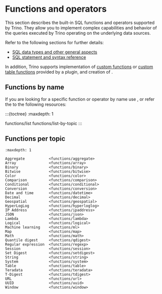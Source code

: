 # Functions and operators

This section describes the built-in SQL functions and operators supported by
Trino. They allow you to implement complex capabilities and behavior of the
queries executed by Trino operating on the underlying data sources.

Refer to the following sections for further details:

* [SQL data types and other general aspects](/language)
* [SQL statement and syntax reference](/sql)

In addition, Trino supports implementation of [custom
functions](/develop/functions) or [custom table
functions](/develop/table-functions) provided by a plugin, and creation of
[](/udf).

## Functions by name

If you are looking for a specific function or operator by name use
[](/sql/show-functions), or refer the to the following resources:

:::{toctree}
:maxdepth: 1

functions/list
functions/list-by-topic
:::

## Functions per topic

```{toctree}
:maxdepth: 1

Aggregate           <functions/aggregate>
Array               <functions/array>
Binary              <functions/binary>
Bitwise             <functions/bitwise>
Color               <functions/color>
Comparison          <functions/comparison>
Conditional         <functions/conditional>
Conversion          <functions/conversion>
Date and time       <functions/datetime>
Decimal             <functions/decimal>
Geospatial          <functions/geospatial>
HyperLogLog         <functions/hyperloglog>
IP Address          <functions/ipaddress>
JSON                <functions/json>
Lambda              <functions/lambda>
Logical             <functions/logical>
Machine learning    <functions/ml>
Map                 <functions/map>
Math                <functions/math>
Quantile digest     <functions/qdigest>
Regular expression  <functions/regexp>
Session             <functions/session>
Set Digest          <functions/setdigest>
String              <functions/string>
System              <functions/system>
Table               <functions/table>
Teradata            <functions/teradata>
T-Digest            <functions/tdigest>
URL                 <functions/url>
UUID                <functions/uuid>
Window              <functions/window>
```
